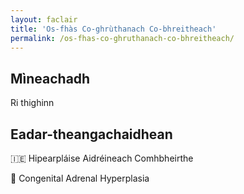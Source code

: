 ```yaml
---
layout: faclair
title: 'Os-fhàs Co-ghrùthanach Co-bhreitheach'
permalink: /os-fhas-co-ghruthanach-co-bhreitheach/
---
```


## Mìneachadh

Ri thighinn

## Eadar-theangachaidhean

&#x1f1ee;&#x1f1ea; Hipearpláise Aidréineach Comhbheirthe

&#x1f3f4;&#xe0067;&#xe0062;&#xe0065;&#xe006e;&#xe0067;&#xe007f; Congenital Adrenal Hyperplasia